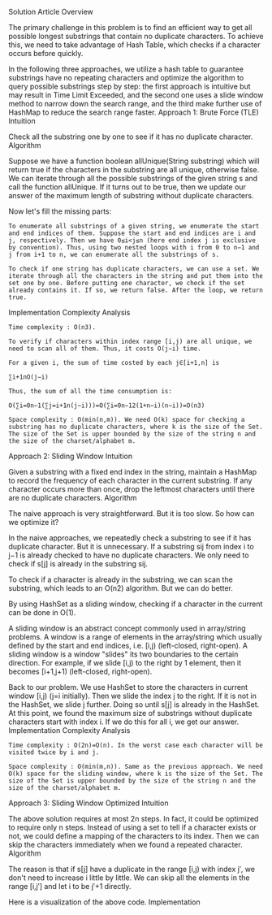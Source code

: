 Solution Article
Overview

The primary challenge in this problem is to find an efficient way to get all possible longest substrings that contain no duplicate characters. To achieve this, we need to take advantage of Hash Table, which checks if a character occurs before quickly.

In the following three approaches, we utilize a hash table to guarantee substrings have no repeating characters and optimize the algorithm to query possible substrings step by step: the first approach is intuitive but may result in Time Limit Exceeded, and the second one uses a slide window method to narrow down the search range, and the third make further use of HashMap to reduce the search range faster.
Approach 1: Brute Force (TLE)
Intuition

Check all the substring one by one to see if it has no duplicate character.
Algorithm

Suppose we have a function boolean allUnique(String substring) which will return true if the characters in the substring are all unique, otherwise false. We can iterate through all the possible substrings of the given string s and call the function allUnique. If it turns out to be true, then we update our answer of the maximum length of substring without duplicate characters.

Now let's fill the missing parts:

    To enumerate all substrings of a given string, we enumerate the start and end indices of them. Suppose the start and end indices are i and j, respectively. Then we have 0≤i<j≤n (here end index j is exclusive by convention). Thus, using two nested loops with i from 0 to n−1 and j from i+1 to n, we can enumerate all the substrings of s.

    To check if one string has duplicate characters, we can use a set. We iterate through all the characters in the string and put them into the set one by one. Before putting one character, we check if the set already contains it. If so, we return false. After the loop, we return true.

Implementation
Complexity Analysis

    Time complexity : O(n3).

    To verify if characters within index range [i,j) are all unique, we need to scan all of them. Thus, it costs O(j−i) time.

    For a given i, the sum of time costed by each j∈[i+1,n] is

    ∑i+1n​O(j−i)

    Thus, the sum of all the time consumption is:

    O(∑i=0n−1​(∑j=i+1n​(j−i)))=O(∑i=0n−1​2(1+n−i)(n−i)​)=O(n3)

    Space complexity : O(min(n,m)). We need O(k) space for checking a substring has no duplicate characters, where k is the size of the Set. The size of the Set is upper bounded by the size of the string n and the size of the charset/alphabet m.

Approach 2: Sliding Window
Intuition

Given a substring with a fixed end index in the string, maintain a HashMap to record the frequency of each character in the current substring. If any character occurs more than once, drop the leftmost characters until there are no duplicate characters.
Algorithm

The naive approach is very straightforward. But it is too slow. So how can we optimize it?

In the naive approaches, we repeatedly check a substring to see if it has duplicate character. But it is unnecessary. If a substring sij​ from index i to j−1 is already checked to have no duplicate characters. We only need to check if s[j] is already in the substring sij​.

To check if a character is already in the substring, we can scan the substring, which leads to an O(n2) algorithm. But we can do better.

By using HashSet as a sliding window, checking if a character in the current can be done in O(1).

A sliding window is an abstract concept commonly used in array/string problems. A window is a range of elements in the array/string which usually defined by the start and end indices, i.e. [i,j) (left-closed, right-open). A sliding window is a window "slides" its two boundaries to the certain direction. For example, if we slide [i,j) to the right by 1 element, then it becomes [i+1,j+1) (left-closed, right-open).

Back to our problem. We use HashSet to store the characters in current window [i,j) (j=i initially). Then we slide the index j to the right. If it is not in the HashSet, we slide j further. Doing so until s[j] is already in the HashSet. At this point, we found the maximum size of substrings without duplicate characters start with index i. If we do this for all i, we get our answer.
Implementation
Complexity Analysis

    Time complexity : O(2n)=O(n). In the worst case each character will be visited twice by i and j.

    Space complexity : O(min(m,n)). Same as the previous approach. We need O(k) space for the sliding window, where k is the size of the Set. The size of the Set is upper bounded by the size of the string n and the size of the charset/alphabet m.

Approach 3: Sliding Window Optimized
Intuition

The above solution requires at most 2n steps. In fact, it could be optimized to require only n steps. Instead of using a set to tell if a character exists or not, we could define a mapping of the characters to its index. Then we can skip the characters immediately when we found a repeated character.
Algorithm

The reason is that if s[j] have a duplicate in the range [i,j) with index j′, we don't need to increase i little by little. We can skip all the elements in the range [i,j′] and let i to be j′+1 directly.

Here is a visualization of the above code.
Implementation